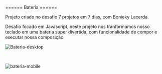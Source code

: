 ====== Bateria ======

 Projeto criado no desafio 7 projetos em 7 dias, com Bonieky Lacerda.

 Desafio focado em Javascript, neste projeto nos tranformamos nosso teclado em uma bateria super divertida, com funcionalidade de compor e executar nossa composição.
 
 ![Bateria-desktop](https://user-images.githubusercontent.com/62466598/141495908-60cf58ff-9063-48db-acc8-93a553041f8c.png)


 <br>
 
 
   ![bateria-mobile](https://user-images.githubusercontent.com/62466598/141497243-4c622e56-8a61-4553-8b24-a50c5d9b81d5.png)

